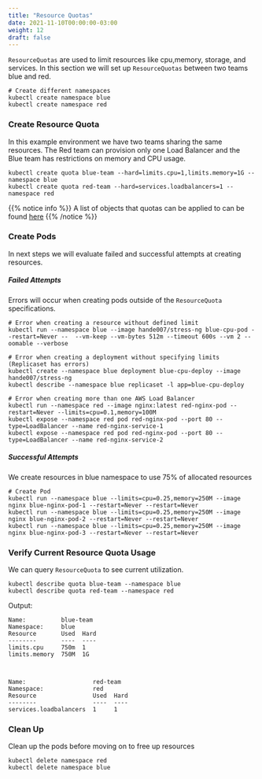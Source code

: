 ```yaml
---
title: "Resource Quotas"
date: 2021-11-10T00:00:00-03:00
weight: 12
draft: false
---
```


`ResourceQuotas` are used to limit resources like cpu,memory, storage, and services. In this section we will set up `ResourceQuotas` between two teams blue and red.


```
# Create different namespaces
kubectl create namespace blue
kubectl create namespace red
```
### Create Resource Quota
In this example environment we have two teams sharing the same resources. The Red team can provision only one Load Balancer and the Blue team has restrictions on memory and CPU usage. 

```
kubectl create quota blue-team --hard=limits.cpu=1,limits.memory=1G --namespace blue
kubectl create quota red-team --hard=services.loadbalancers=1 --namespace red
```

{{% notice info %}}
A list of objects that quotas can be applied to can be found [here](https://kubernetes.io/docs/concepts/policy/resource-quotas/) 
{{% /notice %}}

### Create Pods 

In next steps we will evaluate failed and successful attempts at creating resources.

##### Failed Attempts
Errors will occur when creating pods outside of the `ResourceQuota` specifications.
```
# Error when creating a resource without defined limit
kubectl run --namespace blue --image hande007/stress-ng blue-cpu-pod --restart=Never --  --vm-keep --vm-bytes 512m --timeout 600s --vm 2 --oomable --verbose

# Error when creating a deployment without specifying limits (Replicaset has errors)
kubectl create --namespace blue deployment blue-cpu-deploy --image hande007/stress-ng
kubectl describe --namespace blue replicaset -l app=blue-cpu-deploy  

# Error when creating more than one AWS Load Balancer
kubectl run --namespace red --image nginx:latest red-nginx-pod --restart=Never --limits=cpu=0.1,memory=100M
kubectl expose --namespace red pod red-nginx-pod --port 80 --type=LoadBalancer --name red-nginx-service-1
kubectl expose --namespace red pod red-nginx-pod --port 80 --type=LoadBalancer --name red-nginx-service-2
```
##### Successful Attempts
We create resources in blue namespace to use 75% of allocated resources
```
# Create Pod
kubectl run --namespace blue --limits=cpu=0.25,memory=250M --image nginx blue-nginx-pod-1 --restart=Never --restart=Never
kubectl run --namespace blue --limits=cpu=0.25,memory=250M --image nginx blue-nginx-pod-2 --restart=Never --restart=Never
kubectl run --namespace blue --limits=cpu=0.25,memory=250M --image nginx blue-nginx-pod-3 --restart=Never --restart=Never
```
### Verify Current Resource Quota Usage
We can query `ResourceQuota` to see current utilization. 
```
kubectl describe quota blue-team --namespace blue
kubectl describe quota red-team --namespace red
```

Output:

```
Name:          blue-team
Namespace:     blue
Resource       Used  Hard
--------       ----  ----
limits.cpu     750m  1
limits.memory  750M  1G



Name:                   red-team
Namespace:              red
Resource                Used  Hard
--------                ----  ----
services.loadbalancers  1     1
```

### Clean Up 
Clean up the pods before moving on to free up resources
```
kubectl delete namespace red
kubectl delete namespace blue
```